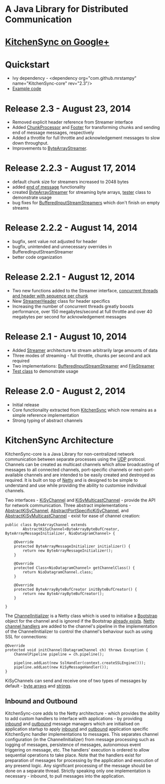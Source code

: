 # A Java Library for Distributed Communication

# [KitchenSync on Google+](https://plus.google.com/100262181000574738434)

# Quickstart

* Ivy dependency - &lt;dependency org="com.github.mrstampy" name="KitchenSync-core" rev="2.3"/&gt;
* [Example code](https://github.com/mrstampy/KitchenSync-core/tree/master/KitchenSync-core/test/com/github/mrstampy/kitchensync/test)

# Release 2.3 - August 23, 2014

* Removed explicit header reference from Streamer interface
* Added [ChunkProcessor](https://github.com/mrstampy/KitchenSync-core/blob/master/KitchenSync-core/src/com/github/mrstampy/kitchensync/stream/header/ChunkProcessor.java) and [Footer](https://github.com/mrstampy/KitchenSync-core/blob/master/KitchenSync-core/src/com/github/mrstampy/kitchensync/stream/footer/Footer.java) for transforming chunks and sending end of message messages, respectively
* Added a throttle for full throttle and acknowledgement messages to slow down throughput.
* Improvements to [ByteArrayStreamer](https://github.com/mrstampy/KitchenSync-core/blob/master/KitchenSync-core/src/com/github/mrstampy/kitchensync/stream/ByteArrayStreamer.java).

# Release 2.2.3 - August 17, 2014

* default chunk size for streamers increased to 2048 bytes
* added [end of message](https://github.com/mrstampy/KitchenSync-core/blob/master/KitchenSync-core/src/com/github/mrstampy/kitchensync/stream/EndOfMessageRegister.java) functionality
* created [ByteArrayStreamer](https://github.com/mrstampy/KitchenSync-core/blob/master/KitchenSync-core/src/com/github/mrstampy/kitchensync/stream/ByteArrayStreamer.java) for streaming byte arrays, [tester](https://github.com/mrstampy/KitchenSync-core/blob/master/KitchenSync-core/test/com/github/mrstampy/kitchensync/test/stream/ByteArrayStreamerTester.java) class to demonstrate usage
* bug fixes for [BufferedInputStreamStreamers](https://github.com/mrstampy/KitchenSync-core/blob/master/KitchenSync-core/src/com/github/mrstampy/kitchensync/stream/BufferedInputStreamStreamer.java) which don't finish on empty streams

# Release 2.2.2 - August 14, 2014

* bugfix, sent value not adjusted for header
* bugfix, unintended and unnecessary overrides in BufferedInputStreamStreamer
* better code organization

# Release 2.2.1 - August 12, 2014

* Two new functions added to the Streamer interface, [concurrent threads and header with sequence per chunk](https://github.com/mrstampy/KitchenSync-core/blob/master/KitchenSync-core/src/com/github/mrstampy/kitchensync/stream/Streamer.java)
* New [StreamerHeader](https://github.com/mrstampy/KitchenSync-core/blob/master/KitchenSync-core/src/com/github/mrstampy/kitchensync/stream/StreamerHeader.java) class for header specifics
* Increasing the number of concurrent threads greatly boosts performance, over 150 megabytes/second at full throttle and over 40 megabytes per second for acknowledgement messages

# Release 2.1 - August 10, 2014

* Added [Streamer](https://github.com/mrstampy/KitchenSync-core/blob/master/KitchenSync-core/src/com/github/mrstampy/kitchensync/stream/Streamer.java) architecture to stream arbitrarily large amounts of data
* Three modes of streaming - full throttle, chunks per second and ack required
* Two implementations: [BufferedInputStreamStreamer](https://github.com/mrstampy/KitchenSync-core/blob/master/KitchenSync-core/src/com/github/mrstampy/kitchensync/stream/BufferedInputStreamStreamer.java) and [FileStreamer](https://github.com/mrstampy/KitchenSync-core/blob/master/KitchenSync-core/src/com/github/mrstampy/kitchensync/stream/FileStreamer.java)
* [Test class](https://github.com/mrstampy/KitchenSync-core/blob/master/KitchenSync-core/test/com/github/mrstampy/kitchensync/test/stream/StreamerTester.java) to demonstrate usage

# Release 2.0 - August 2, 2014

* Initial release
* Core functionality extracted from [KitchenSync](https://github.com/mrstampy/KitchenSync) which now remains as a simple reference implementation
* Strong typing of abstract channels

# KitchenSync Architecture

KitchenSync-core is a Java Library for non-centralized network communication between separate processes using the [UDP](http://en.wikipedia.org/wiki/User_Datagram_Protocol) protocol.  Channels can be created as multicast channels which allow broadcasting of messages to all connected channels, port-specific channels or next-port-available channels and are intended to be easily created and destroyed as required. It is built on top of [Netty](http://netty.io) and is designed to be simple to understand and use while providing the ability to customise individual channels.  

Two interfaces - [KiSyChannel](https://github.com/mrstampy/KitchenSync-core/blob/master/KitchenSync-core/src/com/github/mrstampy/kitchensync/netty/channel/KiSyChannel.java) and [KiSyMulticastChannel](https://github.com/mrstampy/KitchenSync-core/blob/master/KitchenSync-core/src/com/github/mrstampy/kitchensync/netty/channel/KiSyMulticastChannel.java) - provide the API for network communication.  Three abstract implementations - [AbstractKiSyChannel](https://github.com/mrstampy/KitchenSync-core/blob/master/KitchenSync-core/src/com/github/mrstampy/kitchensync/netty/channel/AbstractKiSyChannel.java), [AbstractPortSpecificKiSyChannel](https://github.com/mrstampy/KitchenSync-core/blob/master/KitchenSync-core/src/com/github/mrstampy/kitchensync/netty/channel/AbstractPortSpecificKiSyChannel.java), and [AbstractKiSyMulticastChannel](https://github.com/mrstampy/KitchenSync-core/blob/master/KitchenSync-core/src/com/github/mrstampy/kitchensync/netty/channel/AbstractKiSyMulticastChannel.java) - exist for ease of channel creation:

	public class ByteArrayChannel extends
			AbstractKiSyChannel<ByteArrayByteBufCreator, ByteArrayMessageInitializer, NioDatagramChannel> {
	
		@Override
		protected ByteArrayMessageInitializer initializer() {
			return new ByteArrayMessageInitializer();
		}
	
		@Override
		protected Class<NioDatagramChannel> getChannelClass() {
			return NioDatagramChannel.class;
		}
	
		@Override
		protected ByteArrayByteBufCreator initByteBufCreator() {
			return new ByteArrayByteBufCreator();
		}
	
	}

The [ChannelInitializer](http://netty.io/4.0/api/io/netty/channel/ChannelInitializer.html) is a Netty class which is used to initialise a [Bootstrap](http://netty.io/4.0/api/io/netty/bootstrap/Bootstrap.html) object for the channel and is ignored if the Bootstrap [already exists](https://github.com/mrstampy/KitchenSync-core/blob/master/KitchenSync-core/src/com/github/mrstampy/kitchensync/netty/channel/DefaultChannelRegistry.java).  [Netty channel handlers](http://netty.io/4.0/api/io/netty/channel/ChannelHandler.html) are added to the channel's pipeline in the implementation of the ChannelInitializer to control the channel's behaviour such as using SSL for connections:

	@Override
	protected void initChannel(DatagramChannel ch) throws Exception {
		ChannelPipeline pipeline = ch.pipeline();

		pipeline.addLast(new SslHandler(context.createSSLEngine()));
		pipeline.addLast(new KiSyMessageHandler());
	}

KiSyChannels can send and receive one of two types of messages by default - [byte arrays](https://github.com/mrstampy/KitchenSync-core/blob/master/KitchenSync-core/src/com/github/mrstampy/kitchensync/netty/channel/initializer/ByteArrayMessageInitializer.java) and [strings](https://github.com/mrstampy/KitchenSync-core/blob/master/KitchenSync-core/src/com/github/mrstampy/kitchensync/netty/channel/initializer/StringMessageInitializer.java).

## Inbound and Outbound

KitchenSync-core adds to the Netty architecture - which provides the ability to add custom handlers to interface with applications - by providing [inbound](https://github.com/mrstampy/KitchenSync-core/blob/master/KitchenSync-core/src/com/github/mrstampy/kitchensync/message/inbound/KiSyInboundMessageManager.java) and [outbound](https://github.com/mrstampy/KitchenSync-core/blob/master/KitchenSync-core/src/com/github/mrstampy/kitchensync/message/outbound/KiSyOutboundMessageManager.java) message managers which are initialised on application startup to apply [inbound](https://github.com/mrstampy/KitchenSync-core/blob/master/KitchenSync-core/src/com/github/mrstampy/kitchensync/message/inbound/KiSyInboundMesssageHandler.java) and [outbound](https://github.com/mrstampy/KitchenSync-core/blob/master/KitchenSync-core/src/com/github/mrstampy/kitchensync/message/outbound/KiSyOutboundMessageHandler.java) application specific KitchenSync handler implementations to messages.  This separates channel configuration (in the ChannelInitializer) from message processing such as logging of messages, persistence of messages, autonomous event triggering on message, etc.  The handlers' execution is ordered to allow sequential operations to take place.  Note that the handlers exist for preparation of messages for processing by the application and execution of any presend logic.  Any significant processing of the message should be done on a separate thread.  Strictly speaking only one implementation is necessary - inbound, to pull messages into the application.


